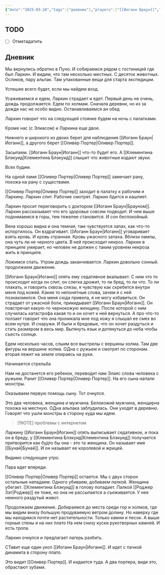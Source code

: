 ```yaml
---
{"date":"2025-03-28","tags":["дневник"],"players":["[[Иоганн Браун]]","[[Роджер Зэт]]","[[Клементина Блэкуид\|Клементина Блэкуид]]","[[Оливер Портер\|Оливер Портер]]"],"campaign":"[[Маски Ньярлахотепа]]","world-date":"26 марта 1921","world-time-start":"утро","dg-publish":true,"previous-session":"[[10 марта 2025]]","next-session":null,"permalink":"/28-marta-2025/","dgPassFrontmatter":true}
---
```



## TODO
- [ ] Отметадатить

## Дневник
Мы вернулись обратно в Пуно. И собираемся рядом с гостиницей где был Ларкин. И видим, что там несколько местных. С десяток животных. Осликов, пару альпак. Там упакованные вещи для старта экспедиции.

Успешее всего будет, если мы найдем вход. 

Усаживаемся и едем, Ларкин страдает и едет. Первый день не очень, дождь продолжается. Едем по холмам. Сначала деревни, но из за дождя нас не особо видно. Останавливаемся ан обед 

Ларкин говорит что на следующей стоянке будем на ночь с палатками.

Кроме нас (с Элиасом) и Ларкина еще двое. 

Нижнего и широкого из двоих берет для наблюдения [[Иоганн Браун\|Иоганн]], а другого берет [[Оливер Портер\|Оливер Портер]].

Засыпаем. [[Иоганн Браун\|Иоганн]] что-то будит его. А [[Клементина Блэкуид\|Клементина Блэкуид]] слышит что животные издают звуки. 

Всех будим.

На одной ламе [[Оливер Портер\|Оливер Портер]] замечает рану, похожа на рану с существами. 

[[Оливер Портер\|Оливер Портер]] заходит в палатку к рабочим и Ларкину. Ларкин спит. Рабочие смотрят.  Ларкин бдится и кашляет. 

Ларкин просит переговорить с доктором [[Иоганн Браун\|Брауном]]. Ларкин рассказывает что его здоровье совсем подводит. И чем выше поднимаемся в горы, тем тяжелее становится. И сон беспокойный.

Вена хорошо видна и она темная, там чувствуется запах, как что-то испортилось. Он вздрагивает. [[Иоганн Браун\|Иоганн]] уговаривает взять кровь. И кровь странная. Кровь ужасного запаха. Вблизи лампы, она чуть ли не черного цвета. В ней происходит некроз. Ларкин в принципе умирает, но человек не должен с таким уровнем некроза жить в принципе. 

Ложимся спать. Утром дождь заканчивается. Ларкин довольно сонный. продолжаем движение. 

[[Иоганн Браун\|Иоганн]] опять ему седативное вкалывает. С ним что то происходит когда он спит, он слегка дрожит, то ли бред, то ли что. То ли плакать, и говорить сквозь слезы, я чувствую как скребется внутри меня под кожей. Какие то непонятные слова, зачем я с ней познакомился. Она меня сюда привела, я не могу избавиться. Он страдает от ужасной боли, прикидывает [[Иоганн Браун\|Иоганн]]. Он повстречал какую-то чернокожую женщину. После которой с ним случилась катастрофа какая то и он хочет к ней вернуться. А про что-то ползает говорит что она проникала мне под кожу я слышал ее смех во всем нутре. И снаружи. И были и бредовые, что он хочет раздуться и стать размером в весь мир. Вытянуть язык и дотянуться до неба чтобы съесть солнце. 

Едем несколько часов, слыим все выстрелы с вершины холма. Там две фигуры на вершине холма. ОДна с ружьем и смотрят по сторонам. вторая лежит на земле опираясь на руки. 

Начинается стрельба

Нам не достанется его ребенок, переводит нам Элаяс слова человека с ружьем. Ранит [[Оливер Портер\|Оливер Портер]]. На его сына напали монстры. 

Оказываем первую помощь сыну. Тот очнулся. 

Это два человека, женщина и мужчина. Белокожий мужчина, женщирна похожа на местную. ОДна альпака заблудилась. Они уходят в деревню. Говорят что ушли монстры в сторону куда мы идем. 

> [!NOTE] проблемы с интернетом

Ларкину [[Иоганн Браун\|Иоганн]] опять выписывает седативное, и пока он в бреду, у [[Клементина Блэкуид\|Клементина Блэкуид]] получается притворится как будто бы она - это та женщина. Он называет имя [[Бунай\|Бунай]]. И он называет ее королевой и жрицей. 

Видимо следующее утро.

Пара идет впереди. 

[[Оливер Портер\|Оливер Портер]] остается. Мы с двух сторон остальные нападаем. Одного убиваем, добиваем палкой. Женщина убегает. [[Клементина Блэкуид]] в голову попадает. Палкой [[Роджер Зэт\|Роджер]] ее тоже, но она не рассыпается а съеживается. У нее немного раздутый живот. 

Продолжаем движение. Добираемся до места среди гор и холмов, где мы видим внизу большую продуваемую ветром долину. Но наверху где мы находимся почти нет растительности. Только камни и песок. А выше горные стены и на них плато На нем снизу куски рукотворных камней.  И есть тропа. 

Ларкин очнулся и предлагает лагерь разбить. 

СТавит еще один укол [[Иоганн Браун\|Иоганн]]. И идет с пачкой динамита в сторону плато. 

Это видит [[Оливер Портер]]. И кидается туда. А два портера, видя это, обрастают зубами.